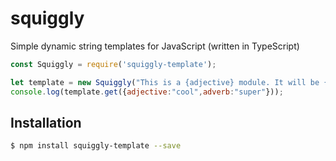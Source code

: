 # squiggly
Simple dynamic string templates for JavaScript (written in TypeScript)

```js
const Squiggly = require('squiggly-template');

let template = new Squiggly("This is a {adjective} module. It will be {adverb} useful!");
console.log(template.get({adjective:"cool",adverb:"super"}));
```

## Installation

```bash
$ npm install squiggly-template --save
```
